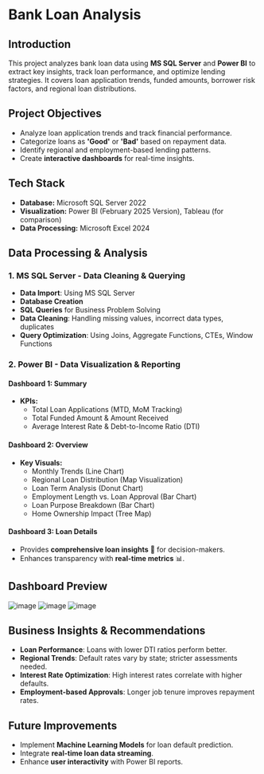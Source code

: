 # Bank Loan Analysis

## Introduction
This project analyzes bank loan data using **MS SQL Server** and **Power BI** to extract key insights, track loan performance, and optimize lending strategies. It covers loan application trends, funded amounts, borrower risk factors, and regional loan distributions.

## Project Objectives
- Analyze loan application trends and track financial performance.
- Categorize loans as **'Good'** or **'Bad'** based on repayment data.
- Identify regional and employment-based lending patterns.
- Create **interactive dashboards** for real-time insights.

## Tech Stack
- **Database:** Microsoft SQL Server 2022
- **Visualization:** Power BI (February 2025 Version), Tableau (for comparison)
- **Data Processing:** Microsoft Excel 2024


## Data Processing & Analysis
### 1. **MS SQL Server - Data Cleaning & Querying**
-  **Data Import**: Using MS SQL Server
-  **Database Creation**
-  **SQL Queries** for Business Problem Solving
-  **Data Cleaning**: Handling missing values, incorrect data types, duplicates
-  **Query Optimization**: Using Joins, Aggregate Functions, CTEs, Window Functions

### 2. **Power BI - Data Visualization & Reporting**
#### **Dashboard 1: Summary**
- **KPIs:**
  -  Total Loan Applications (MTD, MoM Tracking)
  -  Total Funded Amount & Amount Received
  -  Average Interest Rate & Debt-to-Income Ratio (DTI)

#### **Dashboard 2: Overview**
- **Key Visuals:**
  -  Monthly Trends (Line Chart)
  -  Regional Loan Distribution (Map Visualization)
  -  Loan Term Analysis (Donut Chart)
  -  Employment Length vs. Loan Approval (Bar Chart)
  -  Loan Purpose Breakdown (Bar Chart)
  -  Home Ownership Impact (Tree Map)

#### **Dashboard 3: Loan Details**
- Provides **comprehensive loan insights** 🏦 for decision-makers.
- Enhances transparency with **real-time metrics** 📊.


## Dashboard Preview  
![image](https://github.com/user-attachments/assets/c62e5742-31e0-464d-a57a-cdfadedd91ca)
![image](https://github.com/user-attachments/assets/03f674d1-dddf-4f60-bf9e-73a200297d1c)
![image](https://github.com/user-attachments/assets/4dd432c8-554d-432d-8409-284043073477)




## Business Insights & Recommendations
- **Loan Performance**: Loans with lower DTI ratios perform better.
- **Regional Trends**: Default rates vary by state; stricter assessments needed.
- **Interest Rate Optimization**: High interest rates correlate with higher defaults.
- **Employment-based Approvals**: Longer job tenure improves repayment rates.


## Future Improvements
- Implement **Machine Learning Models** for loan default prediction.
- Integrate **real-time loan data streaming**.
- Enhance **user interactivity** with Power BI reports.
